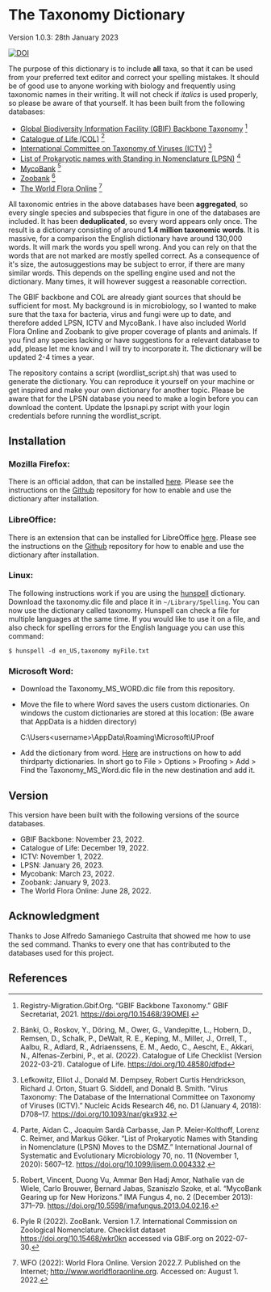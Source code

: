 # The Taxonomy Dictionary

Version 1.0.3: 28th January 2023

[![DOI](https://zenodo.org/badge/472350882.svg)](https://zenodo.org/badge/latestdoi/472350882)

The purpose of this dictionary is to include **all** taxa, so that it can be used from your preferred text editor and correct your spelling mistakes. It should be of good use to anyone working with biology and frequently using taxonomic names in their writing. It will not check if *italics* is used properly, so please be aware of that yourself. It has been built from the following databases:

- [Global Biodiversity Information Facility (GBIF) Backbone Taxonomy](https://www.gbif.org/dataset/d7dddbf4-2cf0-4f39-9b2a-bb099caae36c) [^1]
- [Catalogue of Life (COL)](https://www.catalogueoflife.org/) [^2] 
- [International Committee on Taxonomy of Viruses (ICTV)](https://talk.ictvonline.org/) [^3]
- [List of Prokaryotic names with Standing in Nomenclature (LPSN)](https://lpsn.dsmz.de/text/introduction) [^4]
- [MycoBank](https://www.mycobank.org/) [^5]
- [Zoobank](https://zoobank.org/) [^6]
- [The World Flora Online](http://www.worldfloraonline.org/) [^7]

All taxonomic entries in the above databases have been **aggregated**, so every single species and subspecies that figure in one of the databases are included. It has been **deduplicated**, so every word appears only once. The result is a dictionary consisting of around **1.4 million taxonomic words**.
It is massive, for a comparison the English dictionary have around 130,000 words. It will mark the words you spell wrong. And you can rely on that the words that are not marked are mostly spelled correct. As a consequence of it's size, the autosuggestions may be subject to error, if there are many similar words. This depends on the spelling engine used and not the dictionary. Many times, it will however suggest a reasonable correction.

The GBIF backbone and COL are already giant sources that should be sufficient for most. My background is in microbiology, so I wanted to make sure that the taxa for bacteria, virus and fungi were up to date, and therefore added LPSN, ICTV and MycoBank. I have also included World Flora Online and Zoobank to give proper coverage of plants and animals. If you find any species lacking or have suggestions for a relevant database to add, please let me know and I will try to incorporate it. The dictionary will be updated 2-4 times a year.

The repository contains a script (wordlist_script.sh) that was used to generate the dictionary. You can reproduce it yourself on your machine or get inspired and make your own dictionary for another topic. Please be aware that for the LPSN database you need to make a login before you can download the content. Update the lpsnapi.py script with your login credentials before running the wordlist_script.

## Installation
### Mozilla Firefox:
There is an official addon, that can be installed [here](https://addons.mozilla.org/en-US/firefox/addon/the-taxonomy-dictionary/).
Please see the instructions on the [Github](https://github.com/kbagge/Taxonomy_Dictionary_Firefox) repository for how to enable and use the dictionary after installation.

### LibreOffice:
There is an extension that can be installed for LibreOffice [here](https://extensions.libreoffice.org/en/extensions/show/27369).
Please see the instructions on the [Github](https://github.com/kbagge/Taxonomy_Dictionary_Libreoffice) repository for how to enable and use the dictionary after installation.

### Linux:
The following instructions work if you are using the [hunspell](https://hunspell.github.io/) dictionary.
Download the taxonomy.dic file and place it in `~/Library/Spelling`.
You can now use the dictionary called taxonomy. Hunspell can check a file for multiple languages at the same time. If you would like to use it on a file, and also check for spelling errors for the English language you can use this command:

    $ hunspell -d en_US,taxonomy myFile.txt

### Microsoft Word:
- Download the Taxonomy_MS_WORD.dic file from this repository.
- Move the file to where Word saves the users custom dictionaries.
On windows the custom dictionaries are stored at this location: (Be aware that AppData is a hidden directory)

    C:\Users\<username>\AppData\Roaming\Microsoft\UProof

- Add the dictionary from word. [Here](https://support.microsoft.com/en-us/office/add-or-edit-words-in-a-spell-check-dictionary-56e5c373-29f8-4d11-baf6-87151725c0dc) are instructions on how to add thirdparty dictionaries. 
In short go to File > Options > Proofing > Add > Find the Taxonomy_MS_Word.dic file in the new destination and add it.


## Version
This version have been built with the following versions of the source databases.
- GBIF Backbone: November 23, 2022.
- Catalogue of Life: December 19, 2022.
- ICTV: November 1, 2022.
- LPSN: January 26, 2023.
- Mycobank: March 23, 2022.
- Zoobank: January 9, 2023.
- The World Flora Online: June 28, 2022.



## Acknowledgment
Thanks to Jose Alfredo Samaniego Castruita that showed me how to use the sed command.
Thanks to every one that has contributed to the databases used for this project.

## References
[^1]: Registry-Migration.Gbif.Org. “GBIF Backbone Taxonomy.” GBIF Secretariat, 2021. https://doi.org/10.15468/39OMEI.

[^2]: Bánki, O., Roskov, Y., Döring, M., Ower, G., Vandepitte, L., Hobern, D., Remsen, D., Schalk, P., DeWalt, R. E., Keping, M., Miller, J., Orrell, T., Aalbu, R., Adlard, R., Adriaenssens, E. M., Aedo, C., Aescht, E., Akkari, N., Alfenas-Zerbini, P., et al. (2022). Catalogue of Life Checklist (Version 2022-03-21). Catalogue of Life. https://doi.org/10.48580/dfpd

[^3]: Lefkowitz, Elliot J., Donald M. Dempsey, Robert Curtis Hendrickson, Richard J. Orton, Stuart G. Siddell, and Donald B. Smith. “Virus Taxonomy: The Database of the International Committee on Taxonomy of Viruses (ICTV).” Nucleic Acids Research 46, no. D1 (January 4, 2018): D708–17. https://doi.org/10.1093/nar/gkx932.

[^4]: Parte, Aidan C., Joaquim Sardà Carbasse, Jan P. Meier-Kolthoff, Lorenz C. Reimer, and Markus Göker. “List of Prokaryotic Names with Standing in Nomenclature (LPSN) Moves to the DSMZ.” International Journal of Systematic and Evolutionary Microbiology 70, no. 11 (November 1, 2020): 5607–12. https://doi.org/10.1099/ijsem.0.004332.

[^5]: Robert, Vincent, Duong Vu, Ammar Ben Hadj Amor, Nathalie van de Wiele, Carlo Brouwer, Bernard Jabas, Szaniszlo Szoke, et al. “MycoBank Gearing up for New Horizons.” IMA Fungus 4, no. 2 (December 2013): 371–79. https://doi.org/10.5598/imafungus.2013.04.02.16.

[^6]: Pyle R (2022). ZooBank. Version 1.7. International Commission on Zoological Nomenclature. Checklist dataset https://doi.org/10.15468/wkr0kn accessed via GBIF.org on 2022-07-30. 

[^7]: WFO (2022): World Flora Online. Version 2022.7. Published on the Internet; http://www.worldfloraonline.org. Accessed on: August 1. 2022.



